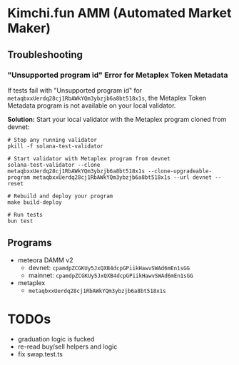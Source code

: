 # Kimchi.fun AMM (Automated Market Maker)

## Troubleshooting

### "Unsupported program id" Error for Metaplex Token Metadata

If tests fail with "Unsupported program id" for `metaqbxxUerdq28cj1RbAWkYQm3ybzjb6a8bt518x1s`, the Metaplex Token Metadata program is not available on your local validator.

**Solution:** Start your local validator with the Metaplex program cloned from devnet:

```shell
# Stop any running validator
pkill -f solana-test-validator

# Start validator with Metaplex program from devnet
solana-test-validator --clone metaqbxxUerdq28cj1RbAWkYQm3ybzjb6a8bt518x1s --clone-upgradeable-program metaqbxxUerdq28cj1RbAWkYQm3ybzjb6a8bt518x1s --url devnet --reset

# Rebuild and deploy your program
make build-deploy

# Run tests
bun test
```

## Programs

- meteora DAMM v2
  - devnet: `cpamdpZCGKUy5JxQXB4dcpGPiikHawvSWAd6mEn1sGG`
  - mainnet: `cpamdpZCGKUy5JxQXB4dcpGPiikHawvSWAd6mEn1sGG`
- metaplex
  - `metaqbxxUerdq28cj1RbAWkYQm3ybzjb6a8bt518x1s`

# TODOs
- graduation logic is fucked
- re-read buy/sell helpers and logic
- fix swap.test.ts
